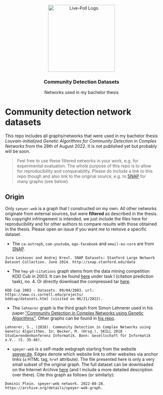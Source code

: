 <p align="center">
  <img alt="Live-Poll Logo" src="https://user-images.githubusercontent.com/37160523/189640245-3337401f-2b84-4e95-86ce-bc61a1fc9e7e.jpg" height="220" />
  <h3 align="center">Community Detection Datasets</h3>
  <p align="center">Networks used in my bachelor thesis</p>
</p>

# Community detection network datasets

This repo includes all graphs/networks that were used in my bachelor thesis *Louvain-initialized Genetic Algorithms for Community Detection in Complex Networks* from  the 28th of August 2022. It is not published yet but probably will be soon.

> Feel free to use these filtered networks in your work, e.g. for experimental evaluation. The whole purpose of this repo is to allow for reproducibility and comparability. Please do include a link to this repo though and also link to the original source, e.g. to [SNAP](https://snap.stanford.edu/data/com-Youtube.html) for many graphs (see below).


## Origin

Only `speyer-web` is a graph that I constructed on my own. All other networks originate from external sources, but were **filtered** as described in the thesis. No copyright infringement is intended, we just include the files here for reproducibility and for other authors to compare results with those obtained in the thesis. Please open an issue if you want me to remove a specific dataset.

- The `ca-astroph`, `com-youtube`, `ego-facebook` and `email-eu-core` are from [SNAP](https://snap.stanford.edu/data/).

```
Jure Leskovec and Andrej Krevl. SNAP Datasets: Stanford Large Network Dataset Collection. June 2014. http://snap.stanford.edu/data
```

- The `hep-ph-citations` graph stems from the data mining competition KDD Cub in 2003. It can be found [here](https://www.cs.cornell.edu/projects/kddcup/datasets.html) under task I (citation prediction task), no. 4. Or directly download the compressed tar [here](https://www.cs.cornell.edu/projects/kddcup/download/hep-th-citations.tar.gz).

```
KDD Cup 2003 - Datasets. 09/04/2003. url: https://www.cs.cornell.edu/projects/
kddcup/datasets.html (visited on 06/21/2022).
```


- The `lehnerer` graph is the third graph from Simon Lehnerer used in his paper ["Community Detection in Complex Networks using Genetic Algorithms"](https://dl.gi.de/handle/20.500.12116/28981). Other graphs can be found in [his repo](https://github.com/SimonNick/genetic-algorithm-community-detection).

```
Lehnerer, S., (2018). Community Detection in Complex Networks using Genetic Algorithms. In: Becker, M. (Hrsg.), SKILL 2018 - Studierendenkonferenz Informatik. Bonn: Gesellschaft für Informatik e.V.. (S. 35-46).
```

- `speyer-web` is a self-made webgraph starting from the website [speyer.de](https://speyer.de). Edges denote which website link to other websites via anchor links (`a` HTML tag, `href` attribute). The file presented here is only a very small subset of the original graph. The full dataset can be downloaded on the Internet Archive [here](https://archive.org/details/speyer-web-graph) (and I include a more detailed description over there). Cite this graph as follows (or similarly):

```
Dominic Plein. speyer-web network. 2022-08-28. https://archive.org/details/speyer-web-graph.
```
